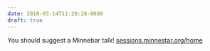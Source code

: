 ```yaml
---
date: 2018-03-14T11:20:28-0600
draft: true
---
```




You should suggest a Minnebar talk! [sessions.minnestar.org/home](https://sessions.minnestar.org/home)



